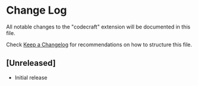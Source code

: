 # Change Log

All notable changes to the "codecraft" extension will be documented in this file.

Check [Keep a Changelog](http://keepachangelog.com/) for recommendations on how to structure this file.

## [Unreleased]

- Initial release